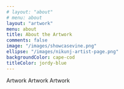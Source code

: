 ```yaml
---
# layout: "about"
# menu: about
layout: "artwork"
menu: about
title: About the Artwork
comments: false
image: "/images/showcasevine.png"
ellipse: "/images/nikunj-artist-page.png"
backgroundColor: cape-cod
titleColor: jordy-blue
---
```


Artwork
Artwork
Artwork